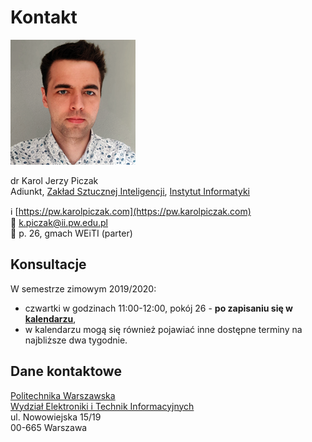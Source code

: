 # Kontakt

![](.gitbook/assets/karolpiczak-2019.png)

dr Karol Jerzy Piczak  
Adiunkt, [Zakład Sztucznej Inteligencji](http://ai.ii.pw.edu.pl/), [Instytut Informatyki](http://ii.pw.edu.pl)

ℹ [https://pw.karolpiczak.com](https://pw.karolpiczak.com)  
📧 [k.piczak@ii.pw.edu.pl](mailto:k.piczak@ii.pw.edu.pl)  
🏢 p. 26, gmach WEiTI \(parter\)  


## Konsultacje

W semestrze zimowym 2019/2020:

* czwartki w godzinach 11:00-12:00, pokój 26 - **po zapisaniu się w** [**kalendarzu**](https://calendly.com/karolpiczak/),
* w kalendarzu mogą się również pojawiać inne dostępne terminy na najbliższe dwa tygodnie.

## Dane kontaktowe

[Politechnika Warszawska  
](https://www.pw.edu.pl/)[Wydział Elektroniki i Technik Informacyjnych](http://www.elka.pw.edu.pl/)  
ul. Nowowiejska 15/19  
00-665 Warszawa









